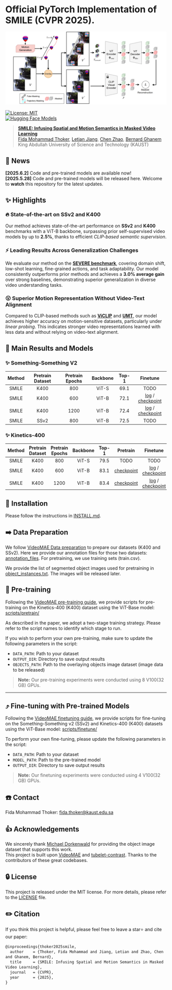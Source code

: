# Official PyTorch Implementation of SMILE (CVPR 2025).

![SMILE Framework](figs/smile.jpg)

[![License: MIT](https://img.shields.io/badge/License-MIT-yellow.svg)](https://opensource.org/licenses/MIT)<br>
[![Hugging Face Models](https://img.shields.io/badge/%F0%9F%A4%97%20Hugging%20Face-Models-blue)](https://huggingface.co/fmthoker/SMILE/tree/main/SMILE_MODELS)


> [**SMILE: Infusing Spatial and Motion Semantics in Masked Video Learning**](https://arxiv.org/abs/2504.00527)<br>
> [Fida Mohammad Thoker](https://fmthoker.github.io/), [Letian Jiang](https://tonnew5418.github.io/), [Chen Zhao](https://zhao-chen.com/), [Bernard Ghanem](https://cemse.kaust.edu.sa/profiles/bernard-ghanem)<br>King Abdullah University of Science and Technology (KAUST)

## 📰 News
**[2025.6.2]**  Code and pre-trained models are available now! <br>
**[2025.5.28]** Code and pre-trained models will be released here. Welcome to **watch** this repository for the latest updates.

## ✨ Highlights

### 🔥 State-of-the-art on SSv2 and K400

Our method achieves state-of-the-art performance on **SSv2** and **K400** benchmarks with a ViT-B backbone, surpassing prior self-supervised video models by up to **2.5%**, thanks to efficient *CLIP-based semantic supervision*.

### ⚡️ Leading Results Across Generalization Challenges

We evaluate our method on the [**SEVERE benchmark**](https://bpiyush.github.io/SEVERE-website/), covering domain shift, low-shot learning, fine-grained actions, and task adaptability. Our model consistently outperforms prior methods and achieves a **3.0% average gain** over strong baselines, demonstrating superior generalization in diverse video understanding tasks.

### 😮 Superior Motion Representation Without Video-Text Alignment

Compared to CLIP-based methods such as [**ViCLIP**](https://github.com/OpenGVLab/InternVideo/tree/main/Data/InternVid) and [**UMT**](https://github.com/OpenGVLab/unmasked_teacher), our model achieves higher accuracy on motion-sensitive datasets, particularly under *linear probing*. This indicates stronger video representations learned with less data and without relying on video-text alignment.

## 🚀 Main Results and Models

### ✨ Something-Something V2

|  Method  | Pretrain Dataset | Pretrain Epochs | Backbone | Top-1 | Finetune |
| :------: | :--------------: | :-------------: | :------: | :---: | :------: |
|   SMILE  |       K400       |       800       |   ViT-S  |  69.1 |   TODO   |
|   SMILE  |       K400       |       600       |   ViT-B  |  72.1 | [log](https://huggingface.co/fmthoker/SMILE/resolve/main/SMILE_MODELS/finetune/ssv2/VIT_B_600_EPOCHS/log.txt) / [checkpoint](https://huggingface.co/fmthoker/SMILE/resolve/main/SMILE_MODELS/finetune/ssv2/VIT_B_600_EPOCHS/ssv2_finetuned_after_k400_pretraining_first_stage_300_epochs_2nd_stage_300_epochs.pth) |
|   SMILE  |       K400       |       1200      |   ViT-B  |  72.4 | [log](https://huggingface.co/fmthoker/SMILE/resolve/main/SMILE_MODELS/finetune/ssv2/VIT_B_1200_EPOCHS/log.txt) / [checkpoint](https://huggingface.co/fmthoker/SMILE/resolve/main/SMILE_MODELS/finetune/ssv2/VIT_B_1200_EPOCHS/ssv2_finetuned_after_k400_pretraining_first_stage_800_epochs_2nd_stage_400_epochs.pth)
|   SMILE  |       SSv2       |       800       |   ViT-B  |  72.5 |   TODO   |

### ✨ Kinetics-400

|  Method  | Pretrain Dataset | Pretrain Epochs | Backbone | Top-1 | Pretrain | Finetune |
| :------: | :--------------: | :-------------: | :------: | :---: | :------: | :------: |
|   SMILE  |       K400       |       800       |   ViT-S  |  79.5 |   TODO   |   TODO   |
|   SMILE  |       K400       |       600       |   ViT-B  |  83.1 | [checkpoint](https://huggingface.co/fmthoker/SMILE/resolve/main/SMILE_MODELS/pretrain/k400_pretraining_first_stage_300_epochs_2nd_stage_300_epochs.pth) | [log](https://huggingface.co/fmthoker/SMILE/resolve/main/SMILE_MODELS/finetune/k400/VIT_B_600_EPOCHS/log.txt) / [checkpoint](https://huggingface.co/fmthoker/SMILE/resolve/main/SMILE_MODELS/finetune/k400/VIT_B_600_EPOCHS/k400_finetuned_after_k400_pretraining_first_stage_300_epochs_2nd_stage_300_epochs.pth) |
|   SMILE  |       K400       |       1200      |   ViT-B  |  83.4 | [checkpoint](https://huggingface.co/fmthoker/SMILE/resolve/main/SMILE_MODELS/pretrain/k400_pretraining_first_stage_800_epochs_2nd_stage_400_epochs.pth) | [log](https://huggingface.co/fmthoker/SMILE/resolve/main/SMILE_MODELS/finetune/k400/VIT_B_1200_EPOCHS/log.txt) / [checkpoint](https://huggingface.co/fmthoker/SMILE/resolve/main/SMILE_MODELS/finetune/k400/VIT_B_1200_EPOCHS/k400_finetuned_after_k400_pretraining_first_stage_800_epochs_2nd_stage_400_epochs.pth) |

## 🔨 Installation

Please follow the instructions in [INSTALL.md](INSTALL.md).

## ➡️ Data Preparation

We follow [VideoMAE Data preparation](https://github.com/MCG-NJU/VideoMAE/blob/main/DATASET.md) to prepare our datasets (K400 and SSv2). Here we provide our annotation files for those two datasets: [annotation_files](annotation_files). For pretraining, we use training sets (train.csv).

We provide the list of segmented object images  used for pretraining in [object_instances.txt](annotation_files/object_instances.txt). The images will be released later.


## 🔄 Pre-training

Following the [VideoMAE pre-training guide](https://github.com/MCG-NJU/VideoMAE/blob/main/PRETRAIN.md), we provide scripts for pre-training on the Kinetics-400 (K400) dataset using the ViT-Base model:  [scripts/pretrain/](./scripts/pretrain/)

As described in the paper, we adopt a two-stage training strategy. Please refer to the script names to identify which stage to run.

If you wish to perform your own pre-training, make sure to update the following parameters in the script:

- `DATA_PATH`: Path to your dataset  
- `OUTPUT_DIR`: Directory to save output results  
- `OBJECTS_PATH`: Path to the overlaying objects image dataset   (image data to be released)

> **Note:** Our pre-training experiments were conducted using 8 V100(32 GB) GPUs.
---

## ⤴️ Fine-tuning with Pre-trained Models

Following the [VideoMAE finetuning guide](https://github.com/MCG-NJU/VideoMAE/blob/main/FINETUNE.md), we provide scripts for fine-tuning on the Something-Something v2 (SSv2) and Kinetics-400 (K400) datasets using the ViT-Base model:  [scripts/finetune/](./scripts/finetune)


To perform your own fine-tuning, please update the following parameters in the script:

- `DATA_PATH`: Path to your dataset  
- `MODEL_PATH`: Path to the pre-trained model  
- `OUTPUT_DIR`: Directory to save output results  

> **Note:** Our finetuning experiments were conducted using 4 V100(32 GB) GPUs.

## ☎️ Contact 

Fida Mohammad Thoker: fida.thoker@kaust.edu.sa

## 👍 Acknowledgements

We sincerely thank [Michael Dorkenwald](https://mdorkenwald.com/) for providing the object image dataset that supports this work.<br>
This project is built upon [VideoMAE](https://github.com/MCG-NJU/VideoMAE) and [tubelet-contrast](https://github.com/fmthoker/tubelet-contrast). Thanks to the contributors of these great codebases.

## 🔒 License

This project is released under the MIT license. For more details, please refer to the [LICENSE](https://github.com/fmthoker/SMILE/blob/main/LICENSE) file.

## ✏️ Citation

If you think this project is helpful, please feel free to leave a star⭐️ and cite our paper:

```
@inproceedings{thoker2025smile,
  author    = {Thoker, Fida Mohammad and Jiang, Letian and Zhao, Chen and Ghanem, Bernard},
  title     = {SMILE: Infusing Spatial and Motion Semantics in Masked Video Learning},
  journal   = {CVPR},
  year      = {2025},
}
```
